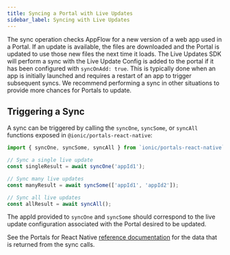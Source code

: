 ```yaml
---
title: Syncing a Portal with Live Updates
sidebar_label: Syncing with Live Updates
---
```


The sync operation checks AppFlow for a new version of a web app used in a Portal. If an update is available, the files are downloaded and the Portal is updated to use those new files the next time it loads. The Live Updates SDK will perform a sync with the Live Update Config is added to the portal if it has been configured with `syncOnAdd: true`. This is typically done when an app is initially launched and requires a restart of an app to trigger subsequent syncs. We recommend performing a sync in other situations to provide more chances for Portals to update.

## Triggering a Sync

A sync can be triggered by calling the `syncOne`, `syncSome`, or `syncAll` functions exposed in `@ionic/portals-react-native`:

```typescript
import { syncOne, syncSome, syncAll } from `ionic/portals-react-native`;

// Sync a single live update
const singleResult = await syncOne('appId1');

// Sync many live updates
const manyResult = await syncSome(['appId1', 'appId2']);

// Sync all live updates
const allResult = await syncAll();
```

The appId provided to `syncOne` and `syncSome` should correspond to the live update configuration associated with the Portal desired to be updated.

See the Portals for React Native [reference documentation](https://react-native-ionic-portals.vercel.app) for the data that is returned from the sync calls.

